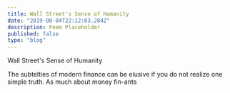 ```yaml
---
title: Wall Street's Sense of Humanity  
date: "2019-08-04T22:12:03.284Z"
description: Poem Placeholder 
published: false
type: "blog"
---
```


Wall Street's Sense of Humanity 

The subtelties of modern finance can be elusive if you do not realize one simple truth. As much about money fin-ants 